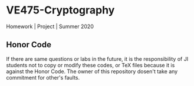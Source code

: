 # VE475-Cryptography
Homework | Project | Summer 2020 

## Honor Code
If there are same questions or labs in the future, it is the responsibility of JI students not to copy or modify these codes, or TeX files because it is against the Honor Code. The owner of this repository dosen't take any commitment for other's faults.
